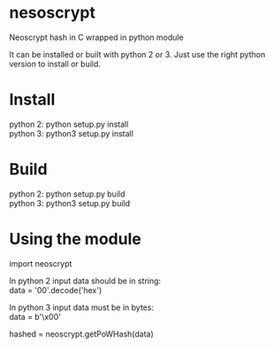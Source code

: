 # nesoscrypt
Neoscrypt hash in C wrapped in python module

It can be installed or built with python 2 or 3. Just use the right python version to install or build.

# Install
python 2: python setup.py install <br/>
python 3: python3 setup.py install<br/>

# Build
python 2: python setup.py build<br/>
python 3: python3 setup.py build


# Using the module
import neoscrypt<br/>

In python 2 input data should be in string: <br/>
data = '00'.decode('hex') <br/>

In python 3 input data must be in bytes: <br/>
data = b'\x00'<br/>

hashed = neoscrypt.getPoWHash(data)<br/>
